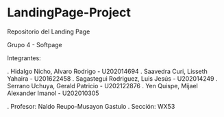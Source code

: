 # LandingPage-Project
Repositorio del Landing Page

Grupo 4 - Softpage

Integrantes:

. Hidalgo Nicho, Alvaro Rodrigo - U202014694
. Saavedra Curi, Lisseth Yahaira - U201622458
. Sagastegui Rodriguez, Luis Jesús - U202014249
. Serrano Uchuya, Gerald Patricio - U202122876
. Yen Quispe, Mijael Alexander Imanol - U202010305


. Profesor: Naldo Reupo-Musayon Gastulo
. Sección: WX53

